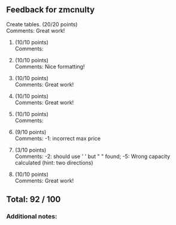## Feedback for zmcnulty

Create tables. (20/20 points)  
   Comments: Great work!

1. (10/10 points)  
   Comments: 

2. (10/10 points)  
   Comments: Nice formatting!

3. (10/10 points)  
   Comments: Great work!

4. (10/10 points)  
   Comments: Great work!

5. (10/10 points)  
   Comments: 

6. (9/10 points)  
   Comments: -1: incorrect max price

7. (3/10 points)  
   Comments: -2: should use ' ' but " " found; -5: Wrong capacity calculated (hint: two directions)

8. (10/10 points)  
   Comments: Great work!


## Total: 92 / 100

### Additional notes:  


